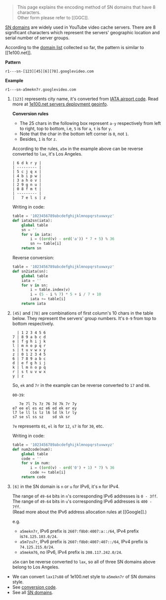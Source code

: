 > This page explains the encoding method of SN domains that have 8 characters.  
> Other form please refer to [[GGC]].

[SN domains] are widely used in YouTube video cache servers.
There are 8 significant characters which represent the servers' geographic
location and serial number of server groups.

According to the [domain list] collected so far, the pattern is similar to
[[1e100.net]].

**Pattern**

    r1---sn-[123][45][6][78].googlevideo.com

**Example**

    r1---sn-a5mekn7r.googlevideo.com

1. `[123]` represents city name, it's converted from [IATA airport code].
   Read more at [1e100.net servers deployment geoinfo].

   **Conversion rules**  
   * The 25 chars in the following box represent `a-y` respectively from left
     to right, top to bottom, i.e, `5` is for `a`, `t` is for `y`.
   * Note that the char in the bottom left corner is `0`, not `1`.
   * Besides, `1` is for `z`.

   According to the rules, `a5m` in the example above can be reverse converted
   to `lax`, it's Los Angeles.

    ```
    | 6 d k r y |
    | --------- |
    | 5 c j q x |
    | 4 b i p w |
    | 3 a h o v |
    | 2 9 g n u |
    | 0 8 f m t |
    | --------- |
    |   7 e l s | z
    ```
    
    Writing in code:
    ```python
    table = '1023456789abcdefghijklmnopqrstuvwxyz'
    def iata2sn(iata):
        global table
        sn = ''
        for v in iata:
            i = ((ord(v) - ord('a')) * 7 + 5) % 36
            sn += table[i]
        return sn
    ```

    Reverse conversion:
    ```python
    table = '1023456789abcdefghijklmnopqrstuvwxyz'
    def sn2iata(sn):
        global table
        iata = ''
        for v in sn:
            i = table.index(v)
            i = (5 - i % 7) * 5 + i / 7 + 10
            iata += table[i]
        return iata
    ```

2. `[45]` and `[78]` are combinations of first column's 10 chars in the table
    below. They represent the servers' group numbers. It's `0-9` from top to
    bottom respectively.

    ```
      | 1 2 3 4 5 6
    7 | 8 9 a b c d
    e | f g h i j k
    l | m n o p q r
    s | t u v w x y
    z | 0 1 2 3 4 5
    6 | 7 8 9 a b c
    d | e f g h i j
    k | l m n o p q
    r | s t u v w x
    y | z
    ```
    So, `ek` and `7r` in the example can be reverse converted to `17` and `08`.

    `00`-`39`:
    ```
       7e 7l 7s 7z 76 7d 7k 7r 7y
    e7 ee el es ez e6 ed ek er ey
    l7 le ll ls lz l6 ld lk lr ly
    s7 se sl ss sz    sd sk sr
    ```
    `7e` represents `01`, `el` is for `12`, `s7` is for `30`, etc.

    Writing in code:
    ```python
    table = '1023456789abcdefghijklmnopqrstuvwxyz'
    def num2code(num):
        global table
        code = ''
        for v in num:
            i = ((ord(v) - ord('0') + 1) * 7) % 36
            code += table[i]
        return code
    ```

3. `[6]` in the SN domain is `n` or `u` for IPv6, it's `m` for IPv4.

    The range of `49-64` bits in `n`'s corresponding IPv6 addresses is `0 - 3ff`.  
    The range of `49-64` bits in `u`'s corresponding IPv6 addresses is `400 - 7ff`.  
    (Read more about the IPv6 address allocation rules at [[Google]].)

    e.g. 
    * `a5mekn7r`, IPv6 prefix is `2607:f8b0:4007:a::/64`,
                  IPv4 prefix is`74.125.103.0/24`.
    * `a5m7zu7r`, IPv6 prefix is `2607:f8b0:4007:407::/64`,
                  IPv4 prefix is `74.125.215.0/24`.
    * `a5mekm76`, no IPv6, IPv4 prefix is `208.117.242.0/24`.  

    `a5m` can be reverse converted to `lax`, so all of three SN domains above
     belong to Los Angeles.


* We can convert `lax17s08` of 1e100.net style to `a5mekn7r` of SN domains style.
* See [conversion code].
* See all [SN domains].

[SN domains]: https://github.com/lennylxx/ipv6-hosts/wiki/YouTube#4-sn-%E7%BC%96%E7%A0%81%E5%9C%B0%E5%9D%80
[domain list]: https://docs.google.com/spreadsheets/d/14gT1GV1IE0oYCq-1Dy747_5FWNxL26R-9T5htJ485dY
[IATA airport code]: https://en.wikipedia.org/wiki/International_Air_Transport_Association_airport_code
[1e100.net servers deployment geoinfo]: https://docs.google.com/spreadsheets/d/1a5HI0lkc1TycJdwJnCVDVd3x6_gemI3CQhNHhdsVmP8
[conversion code]: https://github.com/lennylxx/ipv6-hosts/blob/master/tools/conv.py
